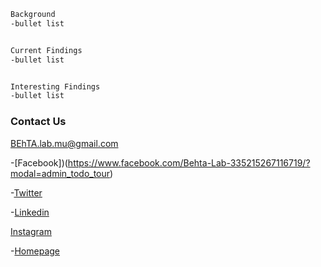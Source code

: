 ```markdown
Background
-bullet list


Current Findings
-bullet list


Interesting Findings
-bullet list
```



### Contact Us
BEhTA.lab.mu@gmail.com

-[Facebook])(https://www.facebook.com/Behta-Lab-335215267116719/?modal=admin_todo_tour)

-[Twitter](https://twitter.com/BEhTA_Lab)

-[Linkedin](https://www.linkedin.com/in/behta-lab-957408180/)

[Instagram](https://www.instagram.com/behta_lab/)

-[Homepage](https://behta.github.io/BEhTA.Lab/)
